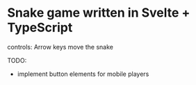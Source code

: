 # Snake game written in Svelte + TypeScript
controls: Arrow keys move the snake

TODO:
- implement button elements for mobile players
